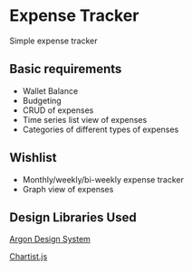 # Expense Tracker

Simple expense tracker

## Basic requirements

- Wallet Balance
- Budgeting
- CRUD of expenses
- Time series list view of expenses
- Categories of different types of expenses

## Wishlist

- Monthly/weekly/bi-weekly expense tracker
- Graph view of expenses

## Design Libraries Used

[Argon Design System](https://demos.creative-tim.com/argon-design-system/index.html)

[Chartist.js](https://gionkunz.github.io/chartist-js/index.html)
